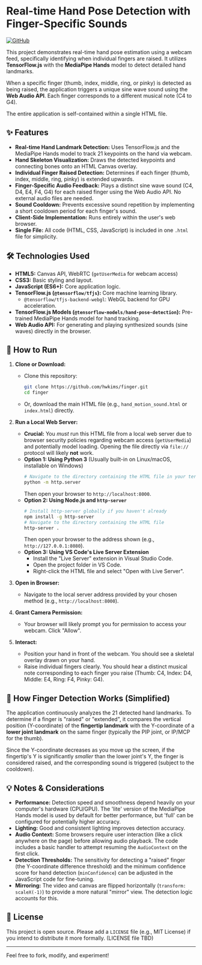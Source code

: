 # Real-time Hand Pose Detection with Finger-Specific Sounds

[![GitHub](https://img.shields.io/badge/GitHub-hwkims-blue?logo=github)](https://github.com/hwkims)

This project demonstrates real-time hand pose estimation using a webcam feed, specifically identifying when individual fingers are raised. It utilizes **TensorFlow.js** with the **MediaPipe Hands** model to detect detailed hand landmarks.

When a specific finger (thumb, index, middle, ring, or pinky) is detected as being raised, the application triggers a unique sine wave sound using the **Web Audio API**. Each finger corresponds to a different musical note (C4 to G4).

The entire application is self-contained within a single HTML file.

## ✨ Features

*   **Real-time Hand Landmark Detection:** Uses TensorFlow.js and the MediaPipe Hands model to track 21 keypoints on the hand via webcam.
*   **Hand Skeleton Visualization:** Draws the detected keypoints and connecting bones onto an HTML Canvas overlay.
*   **Individual Finger Raised Detection:** Determines if each finger (thumb, index, middle, ring, pinky) is extended upwards.
*   **Finger-Specific Audio Feedback:** Plays a distinct sine wave sound (C4, D4, E4, F4, G4) for each raised finger using the Web Audio API. No external audio files are needed.
*   **Sound Cooldown:** Prevents excessive sound repetition by implementing a short cooldown period for each finger's sound.
*   **Client-Side Implementation:** Runs entirely within the user's web browser.
*   **Single File:** All code (HTML, CSS, JavaScript) is included in one `.html` file for simplicity.

## 🛠️ Technologies Used

*   **HTML5:** Canvas API, WebRTC (`getUserMedia` for webcam access)
*   **CSS3:** Basic styling and layout.
*   **JavaScript (ES6+):** Core application logic.
*   **TensorFlow.js (`@tensorflow/tfjs`):** Core machine learning library.
    *   `@tensorflow/tfjs-backend-webgl`: WebGL backend for GPU acceleration.
*   **TensorFlow.js Models (`@tensorflow-models/hand-pose-detection`):** Pre-trained MediaPipe Hands model for hand tracking.
*   **Web Audio API:** For generating and playing synthesized sounds (sine waves) directly in the browser.

## 🚀 How to Run

1.  **Clone or Download:**
    *   Clone this repository:
        ```bash
        git clone https://github.com/hwkims/finger.git
        cd finger
        ```
    *   Or, download the main HTML file (e.g., `hand_motion_sound.html` or `index.html`) directly.

2.  **Run a Local Web Server:**
    *   **Crucial:** You *must* run this HTML file from a local web server due to browser security policies regarding webcam access (`getUserMedia`) and potentially model loading. Opening the file directly via `file://` protocol will likely **not** work.
    *   **Option 1: Using Python 3** (Usually built-in on Linux/macOS, installable on Windows)
        ```bash
        # Navigate to the directory containing the HTML file in your terminal
        python -m http.server
        ```
        Then open your browser to `http://localhost:8000`.
    *   **Option 2: Using Node.js and `http-server`**
        ```bash
        # Install http-server globally if you haven't already
        npm install -g http-server
        # Navigate to the directory containing the HTML file
        http-server .
        ```
        Then open your browser to the address shown (e.g., `http://127.0.0.1:8080`).
    *   **Option 3: Using VS Code's Live Server Extension**
        *   Install the "Live Server" extension in Visual Studio Code.
        *   Open the project folder in VS Code.
        *   Right-click the HTML file and select "Open with Live Server".

3.  **Open in Browser:**
    *   Navigate to the local server address provided by your chosen method (e.g., `http://localhost:8000`).

4.  **Grant Camera Permission:**
    *   Your browser will likely prompt you for permission to access your webcam. Click "Allow".

5.  **Interact:**
    *   Position your hand in front of the webcam. You should see a skeletal overlay drawn on your hand.
    *   Raise individual fingers clearly. You should hear a distinct musical note corresponding to each finger you raise (Thumb: C4, Index: D4, Middle: E4, Ring: F4, Pinky: G4).

## 📝 How Finger Detection Works (Simplified)

The application continuously analyzes the 21 detected hand landmarks. To determine if a finger is "raised" or "extended", it compares the vertical position (Y-coordinate) of the **fingertip landmark** with the Y-coordinate of a **lower joint landmark** on the same finger (typically the PIP joint, or IP/MCP for the thumb).

Since the Y-coordinate decreases as you move up the screen, if the fingertip's Y is significantly *smaller* than the lower joint's Y, the finger is considered raised, and the corresponding sound is triggered (subject to the cooldown).

## 💡 Notes & Considerations

*   **Performance:** Detection speed and smoothness depend heavily on your computer's hardware (CPU/GPU). The 'lite' version of the MediaPipe Hands model is used by default for better performance, but 'full' can be configured for potentially higher accuracy.
*   **Lighting:** Good and consistent lighting improves detection accuracy.
*   **Audio Context:** Some browsers require user interaction (like a click anywhere on the page) before allowing audio playback. The code includes a basic handler to attempt resuming the `AudioContext` on the first click.
*   **Detection Thresholds:** The sensitivity for detecting a "raised" finger (the Y-coordinate difference threshold) and the minimum confidence score for hand detection (`minConfidence`) can be adjusted in the JavaScript code for fine-tuning.
*   **Mirroring:** The video and canvas are flipped horizontally (`transform: scaleX(-1)`) to provide a more natural "mirror" view. The detection logic accounts for this.

## 📄 License

This project is open source. Please add a `LICENSE` file (e.g., MIT License) if you intend to distribute it more formally. (LICENSE file TBD)

---

Feel free to fork, modify, and experiment!
